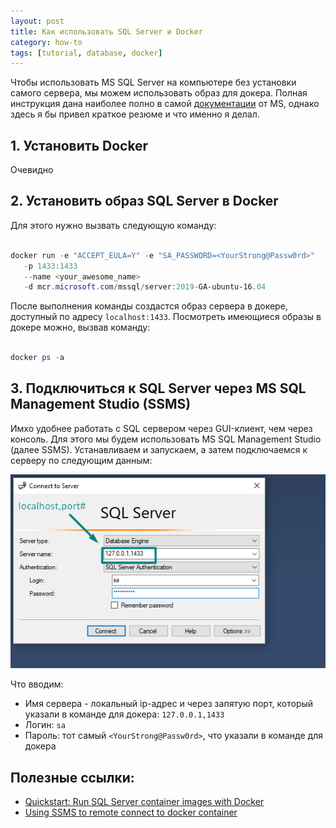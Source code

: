 ```yaml
---
layout: post
title: Как использовать SQL Server и Docker
category: how-to
tags: [tutorial, database, docker]
---
```


Чтобы использовать MS SQL Server на компьютере без установки самого сервера, мы можем использовать образ для докера. Полная инструкция дана наиболее полно в самой [документации](https://docs.microsoft.com/en-us/sql/linux/quickstart-install-connect-docker?view=sql-server-ver15&pivots=cs1-powershell) от MS, однако здесь я бы привел краткое резюме и что именно я делал.

## 1. Установить Docker

Очевидно

## 2. Установить образ SQL Server в Docker

Для этого нужно вызвать следующую команду:

```powershell

docker run -e "ACCEPT_EULA=Y" -e "SA_PASSWORD=<YourStrong@Passw0rd>"
   -p 1433:1433
   --name <your_awesome_name>
   -d mcr.microsoft.com/mssql/server:2019-GA-ubuntu-16.04

```

После выполнения команды создастся образ сервера в докере, доступный по адресу `localhost:1433`. Посмотреть имеющиеся образы в докере можно, вызвав команду:

```powershell

docker ps -a

```

## 3. Подключиться к SQL Server через MS SQL Management Studio (SSMS)

Имхо удобнее работать с SQL сервером через GUI-клиент, чем через консоль. Для этого мы будем использовать MS SQL Management Studio (далее SSMS). Устанавливаем и запускаем, а затем подключаемся к серверу по следующим данным:

![login window](/img/2019-11-26-how-to-use-sql-server-with-docker/login.png)

Что вводим:

- Имя сервера - локальный ip-адрес и через запятую порт, который указали в команде для докера: `127.0.0.1,1433`
- Логин: `sa`
- Пароль: тот самый `<YourStrong@Passw0rd>`, что указали в команде для докера

## Полезные ссылки:

- [Quickstart: Run SQL Server container images with Docker](https://docs.microsoft.com/en-us/sql/linux/quickstart-install-connect-docker?view=sql-server-ver15&pivots=cs1-powershell)
- [Using SSMS to remote connect to docker container](https://stackoverflow.com/a/48105688)
